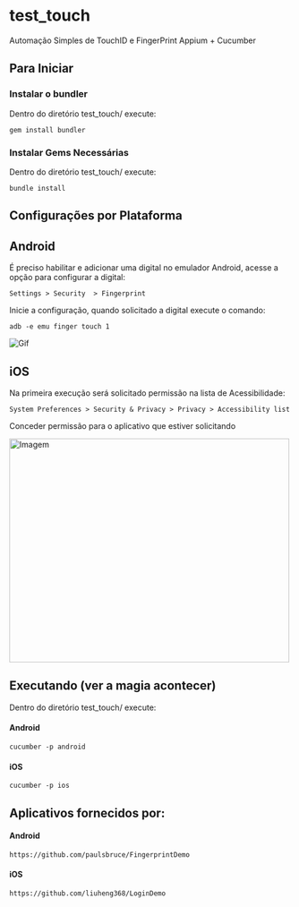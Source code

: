 # test_touch

Automação Simples de TouchID e FingerPrint
Appium + Cucumber

## Para Iniciar ##


### Instalar o bundler ###
Dentro do diretório test_touch/ execute:
```shell
gem install bundler
```

### Instalar Gems Necessárias  ###
Dentro do diretório test_touch/ execute:
```shell
bundle install
```

## Configurações por Plataforma ##

## Android ##
É preciso habilitar e adicionar uma digital no emulador Android,
acesse a opção para configurar a digital: 
```shell
Settings > Security  > Fingerprint
```
Inicie a configuração, quando solicitado a digital execute o comando:
```shell
adb -e emu finger touch 1 
```

<img src="https://media.giphy.com/media/J19kKgUsBd6jfaUIoF/giphy.gif" alt="Gif" />


## iOS ##
Na primeira execução será solicitado permissão na lista de Acessibilidade: 
```shell
System Preferences > Security & Privacy > Privacy > Accessibility list
```
Conceder permissão para o aplicativo que estiver solicitando

<img src="https://uploaddeimagens.com.br/images/002/289/689/original/acessibilidade.png?1566589459" alt="Imagem" width="500" height="400"/>




## Executando (ver a magia acontecer) ##
Dentro do diretório test_touch/ execute:

#### Android ####
```shell
cucumber -p android
```


#### iOS ####
```shell
cucumber -p ios
```


## Aplicativos fornecidos por: ##

#### Android ####
```shell
https://github.com/paulsbruce/FingerprintDemo
```

#### iOS ####
```shell
https://github.com/liuheng368/LoginDemo
```

